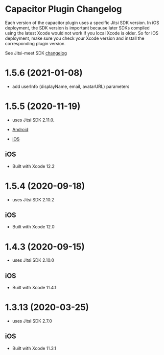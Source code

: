 # Capacitor Plugin Changelog

Each version of the capacitor plugin uses a specific Jitsi SDK version. In iOS deployment, the SDK version is important because later SDKs compiled using the latest Xcode would not work if you local Xcode is older. So for iOS deployment, make sure you check your Xcode version and install the corresponding plugin version.  

See Jitsi-meet SDK [changelog](https://github.com/jitsi/jitsi-meet-release-notes/blob/master/CHANGELOG-MOBILE-SDKS.md)

# 1.5.6 (2021-01-08)

- add userInfo (displayName, email, avatarURL) parameters

# 1.5.5 (2020-11-19)

- uses Jitsi SDK 2.11.0.

- [Android](https://github.com/jitsi/jitsi-meet/releases/tag/android-sdk-2.11.0)
- [iOS](https://github.com/jitsi/jitsi-meet/releases/tag/ios-sdk-2.11.0)

## iOS

- Built with Xcode 12.2

# 1.5.4 (2020-09-18)

- uses Jitsi SDK 2.10.2

## iOS

- Built with Xcode 12.0

# 1.4.3 (2020-09-15)

- uses Jitsi SDK 2.10.0

## iOS

- Built with Xcode 11.4.1

# 1.3.13 (2020-03-25)

- uses Jitsi SDK 2.7.0

## iOS

- Built with Xcode 11.3.1


